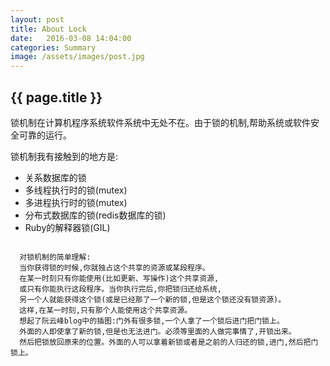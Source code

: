 ```yaml
---
layout: post
title: About Lock
date:   2016-03-08 14:04:00
categories: Summary
image: /assets/images/post.jpg
---
```

<h2>{{ page.title }}</h2>

<p>
  锁机制在计算机程序系统软件系统中无处不在。由于锁的机制,帮助系统或软件安全可靠的运行。
</p>

  锁机制我有接触到的地方是:
  - 关系数据库的锁
  - 多线程执行时的锁(mutex)
  - 多进程执行时的锁(mutex)
  - 分布式数据库的锁(redis数据库的锁)
  - Ruby的解释器锁(GIL)


```

  对锁机制的简单理解:
  当你获得锁的时候,你就独占这个共享的资源或某段程序。
  在某一时刻只有你能使用(比如更新、写操作)这个共享资源,
  或只有你能执行这段程序。当你执行完后,你把锁归还给系统,
  另一个人就能获得这个锁(或是已经那了一个新的锁,但是这个锁还没有锁资源)。
  这样,在某一时刻,只有那个人能使用这个共享资源。
  想起了阮云峰blog中的插图:门外有很多锁,一个人拿了一个锁后进门把门锁上。
  外面的人即使拿了新的锁,但是也无法进门。必须等里面的人做完事情了,开锁出来。
  然后把锁放回原来的位置。外面的人可以拿着新锁或者是之前的人归还的锁,进门,然后把门锁上。

```
